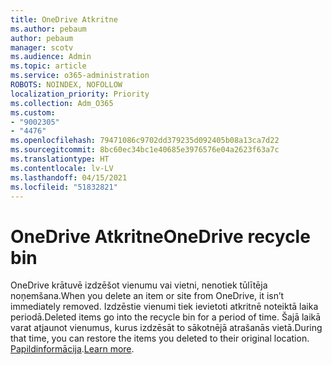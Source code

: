 ```yaml
---
title: OneDrive Atkritne
ms.author: pebaum
author: pebaum
manager: scotv
ms.audience: Admin
ms.topic: article
ms.service: o365-administration
ROBOTS: NOINDEX, NOFOLLOW
localization_priority: Priority
ms.collection: Adm_O365
ms.custom:
- "9002305"
- "4476"
ms.openlocfilehash: 79471086c9702dd379235d092405b08a13ca7d22
ms.sourcegitcommit: 8bc60ec34bc1e40685e3976576e04a2623f63a7c
ms.translationtype: HT
ms.contentlocale: lv-LV
ms.lasthandoff: 04/15/2021
ms.locfileid: "51832821"
---
```

# <a name="onedrive-recycle-bin"></a><span data-ttu-id="81e0c-102">OneDrive Atkritne</span><span class="sxs-lookup"><span data-stu-id="81e0c-102">OneDrive recycle bin</span></span>

<span data-ttu-id="81e0c-103">OneDrive krātuvē izdzēšot vienumu vai vietni, nenotiek tūlītēja noņemšana.</span><span class="sxs-lookup"><span data-stu-id="81e0c-103">When you delete an item or site from OneDrive, it isn’t immediately removed.</span></span> <span data-ttu-id="81e0c-104">Izdzēstie vienumi tiek ievietoti atkritnē noteiktā laika periodā.</span><span class="sxs-lookup"><span data-stu-id="81e0c-104">Deleted items go into the recycle bin for a period of time.</span></span> <span data-ttu-id="81e0c-105">Šajā laikā varat atjaunot vienumus, kurus izdzēsāt to sākotnējā atrašanās vietā.</span><span class="sxs-lookup"><span data-stu-id="81e0c-105">During that time, you can restore the items you deleted to their original location.</span></span> <span data-ttu-id="81e0c-106">[Papildinformācija](https://support.office.com/article/restore-deleted-files-or-folders-in-onedrive-949ada80-0026-4db3-a953-c99083e6a84f?ui=en-US&rs=en-US&ad=US).</span><span class="sxs-lookup"><span data-stu-id="81e0c-106">[Learn more](https://support.office.com/article/restore-deleted-files-or-folders-in-onedrive-949ada80-0026-4db3-a953-c99083e6a84f?ui=en-US&rs=en-US&ad=US).</span></span>
